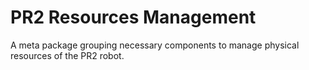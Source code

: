 # PR2 Resources Management

A meta package grouping necessary components to manage physical resources of the PR2 robot.
